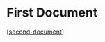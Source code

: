 # First Document

[[second-document]]

[//begin]: # 'Autogenerated link references for markdown compatibility'
[second-document]: second-document 'Second Document'
[//end]: # 'Autogenerated link references'
